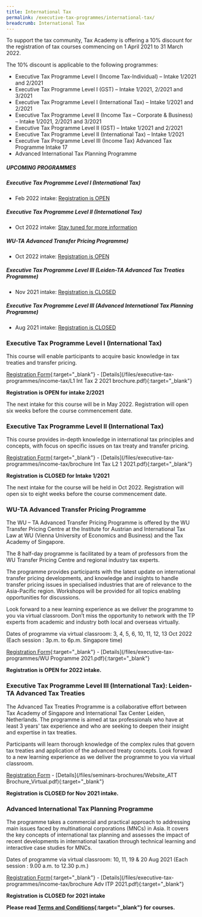 ```yaml
---
title: International Tax
permalink: /executive-tax-programmes/international-tax/
breadcrumb: International Tax
---
```

To support the tax community, Tax Academy is offering a 10% discount for the registration of tax courses commencing on 1 April 2021 to 31 March 2022.  

The 10% discount is applicable to the following programmes: 
- Executive Tax Programme Level I (Income Tax-Individual) – Intake 1/2021 and 2/2021
- Executive Tax Programme Level I (GST) – Intake 1/2021, 2/2021 and 3/2021
- Executive Tax Programme Level I (International Tax) – Intake 1/2021 and 2/2021
- Executive Tax Programme Level II (Income Tax – Corporate &amp; Business) – Intake 1/2021, 2/2021 and 3/2021
- Executive Tax Programme Level II (GST) – Intake 1/2021 and 2/2021
- Executive Tax Programme Level II (International Tax) – Intake 1/2021
- Executive Tax Programme Level III (Income Tax) Advanced Tax Programme Intake 17
- Advanced International Tax Planning Programme


##### **UPCOMING PROGRAMMES**
##### **Executive Tax Programme Level I (International Tax)**
* Feb 2022 intake: [Registration is OPEN](/executive-tax-programmes/international-tax/#etp1IT-ta-id)

##### **Executive Tax Programme Level II (International Tax)**
* Oct 2022 intake: [Stay tuned for more information](/executive-tax-programmes/international-tax/#etp2IT-ta-id)

##### **WU-TA Advanced Transfer Pricing Programme)**
* Oct 2022 intake: [Registration is OPEN](/executive-tax-programmes/international-tax/https://go.gov.sg/fgnacs)

##### **Executive Tax Programme Level III (Leiden-TA Advanced Tax Treaties Programme)**
* Nov 2021 intake: [Registration is CLOSED](/executive-tax-programmes/international-tax/#leiden-ta-id)

##### **Executive Tax Programme Level III (Advanced International Tax Planning Programme)**
* Aug 2021 intake: [Registration is CLOSED](/executive-tax-programmes/international-tax/#itp-id)


<a id="etp1IT-ta-id"></a>
### **Executive Tax Programme Level I (International Tax)**

This course will enable participants to acquire basic knowledge in tax treaties and transfer pricing.

[Registration Form](https://docs.google.com/forms/d/1qsdXfrbtjECxVySAs0pd8bd4KRou4AQiMUd3wh5E1ac/edit){:target="_blank"} - [Details](/files/executive-tax-programmes/income-tax/L1 Int Tax 2 2021 brochure.pdf){:target="_blank"}

**Registration is OPEN for intake 2/2021**

The next intake for this course will be in May 2022. Registration will open six weeks before the course commencement date.

<a id="etp2IT-ta-id"></a>
### **Executive Tax Programme Level II (International Tax)**

This course provides in-depth knowledge in international tax principles and concepts, with focus on specific issues on tax treaty and transfer pricing.

[Registration Form](https://docs.google.com/forms/d/1HuOgJePufQMRMnb3QSMimHI1vNo2UzKaa4zhVcXz1KU/edit){:target="_blank"} - [Details](/files/executive-tax-programmes/income-tax/brochure Int Tax L2 1 2021.pdf){:target="_blank"}

**Registration is CLOSED for Intake 1/2021**

The next intake for the course will be held in Oct 2022. Registration will open six to eight weeks before the course commencement date.

<a id="wu-ta-id"></a>
### **WU-TA Advanced Transfer Pricing Programme**

The WU – TA Advanced Transfer Pricing Programme is offered by the WU Transfer Pricing Centre at the Institute for Austrian and International Tax Law at WU (Vienna University of Economics and Business) and the Tax Academy of Singapore. 

The 8 half-day programme is facilitated by a team of professors from the WU Transfer Pricing Centre and regional industry tax experts.

The programme provides participants with the latest update on international transfer pricing developments, and knowledge and insights to handle transfer pricing issues in specialised industries that are of relevance to the Asia-Pacific region. Workshops will be provided for all topics enabling opportunities for discussions.

Look forward to a new learning experience as we deliver the programme to you via virtual classroom. Don’t miss the opportunity to network with the TP experts from academic and industry both local and overseas virtually.

Dates of programme via virtual classroom: 3, 4, 5, 6, 10, 11, 12, 13 Oct 2022 (Each session : 3p.m. to 6p.m. Singapore time)

[Registration Form](https://forms.gle/mX5Ggpb3wpSQxsDYA){:target="_blank"} - [Details](/files/executive-tax-programmes/WU Programme 2021.pdf){:target="_blank"}

**Registration is OPEN for 2022 intake.**

<a id="leiden-ta-id"></a>
### **Executive Tax Programme Level III (International Tax): Leiden-TA Advanced Tax Treaties**

The Advanced Tax Treaties Programme is a collaborative effort between Tax Academy of Singapore and International Tax Center Leiden, Netherlands. The programme is aimed at tax professionals who have at least 3 years' tax experience and who are seeking to deepen their insight and expertise in tax treaties.

Participants will learn thorough knowledge of the complex rules that govern tax treaties and application of the advanced treaty concepts. Look forward to a new learning experience as we deliver the programme to you via virtual classroom.


[Registration Form](https://forms.gle/17Q3xEXr8iaXUybw7) - [Details](/files/seminars-brochures/Website_ATT Brochure_Virtual.pdf){:target="_blank"}

**Registration is CLOSED for Nov 2021 intake.**


<a id="itp-id"></a>
### **Advanced International Tax Planning Programme**

The programme takes a commercial and practical approach to addressing main issues faced by multinational corporations (MNCs) in Asia. It covers the key concepts of international tax planning and assesses the impact of recent developments in international taxation through technical learning and interactive case studies for MNCs.  

Dates of programme via virtual classroom: 10, 11, 19  &amp; 20 Aug 2021 (Each session : 9.00 a.m. to 12.30 p.m.)

[Registration Form](https://docs.google.com/forms/d/1PQvOVPINj7Ak7jPp-ypopLYlzmTYmba18oGg7-_lvmI/edit){:target="_blank"} - [Details](/files/executive-tax-programmes/income-tax/brochure Adv ITP 2021.pdf){:target="_blank"}

**Registration is CLOSED for 2021 intake**

**Please read [Terms and Conditions](/executive-tax-programmes/Terms-and-Conditions/){:target="_blank"} for courses.**